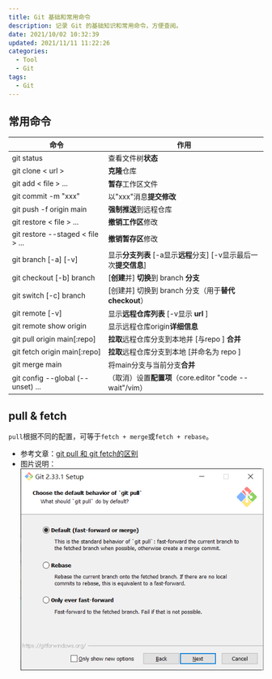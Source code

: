 ```yaml
---
title: Git 基础和常用命令
description: 记录 Git 的基础知识和常用命令，方便查阅。
date: 2021/10/02 10:32:39
updated: 2021/11/11 11:22:26
categories:
  - Tool
  - Git
tags:
  - Git
---
```


## 常用命令

| 命令                              | 作用                                                         |
| --------------------------------- | ------------------------------------------------------------ |
| git status                        | 查看文件树**状态**                                           |
| git clone < url >                 | **克隆**仓库                                                 |
| git add < file > ...              | **暂存**工作区文件                                           |
| git commit -m "xxx"               | 以"xxx"消息**提交修改**                                      |
| git push -f origin main           | **强制推送**到远程仓库                                       |
| git restore < file > ...          | **撤销工作区**修改                                           |
| git restore --staged < file > ... | **撤销暂存区**修改                                           |
| git branch [-a] [-v]              | 显示**分支列表** [-a显示**远程**分支] [-v显示最后一次**提交信息**] |
| git checkout [-b] branch          | [**创建**并] **切换**到 branch **分支**                      |
| git switch [-c] branch            | [创建并] 切换到 branch 分支（用于**替代checkout**）          |
| git remote [-v]                   | 显示**远程仓库列表** [-v显示 **url** ]                       |
| git remote show origin            | 显示远程仓库origin**详细信息**                               |
| git pull origin main[:repo]       | **拉取**远程仓库分支到本地并 [与repo ] **合并**              |
| git fetch origin main[:repo]      | **拉取**远程仓库分支到本地 [并命名为 repo ]                  |
| git merge main                    | 将main分支与当前分支**合并**                                 |
| git config --global (--unset) ... | （取消）设置**配置项**（core.editor "code --wait"/vim）      |

## pull & fetch

`pull`根据不同的配置，可等于`fetch + merge`或`fetch + rebase`。

-   参考文章：[git pull 和 git fetch的区别](https://www.zhihu.com/question/38305012)
-   图片说明：
![image-20211101144612683](https://raw.githubusercontent.com/Jxpro/PicBed/master/md/2021/11/01-144615.png)
